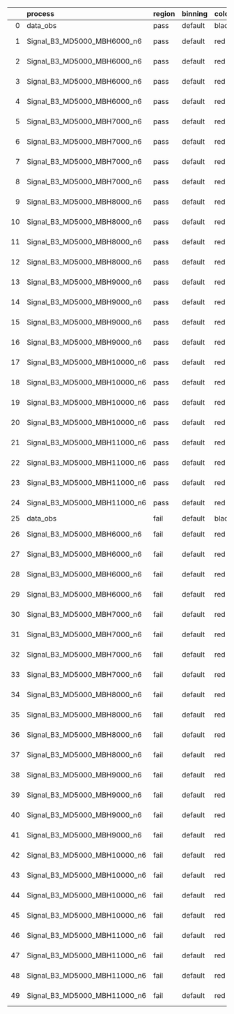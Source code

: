 |    | process                      | region   | binning   | color   | process_type   |   scale | variation   | source_filename                                                       | source_histname    | alias                        | title     |   combine_idx |     lnN |   shapes | syst_type   | direction   | variation_alias   |
|---:|:-----------------------------|:---------|:----------|:--------|:---------------|--------:|:------------|:----------------------------------------------------------------------|:-------------------|:-----------------------------|:----------|--------------:|--------:|---------:|:------------|:------------|:------------------|
|  0 | data_obs                     | pass     | default   | black   | DATA           |       1 | nominal     | ./histograms_for_2DAlphabet_v18//BH_Data.root                         | hpass              | Data                         | Data      |           nan | nan     |      nan | nan         | nan         | nan               |
|  1 | Signal_B3_MD5000_MBH6000_n6  | pass     | default   | red     | SIGNAL         |       1 | lumi        | ./histograms_for_2DAlphabet_v18//BH_Signal_B3_MD5000_MBH6000_n6.root  | hpass              | Signal_B3_MD5000_MBH6000_n6  | BH signal |           nan |   1.016 |      nan | lnN         | nan         | nan               |
|  2 | Signal_B3_MD5000_MBH6000_n6  | pass     | default   | red     | SIGNAL         |       1 | SVM         | ./histograms_for_2DAlphabet_v18//BH_Signal_B3_MD5000_MBH6000_n6.root  | hpass_SVMsyst_up   | Signal_B3_MD5000_MBH6000_n6  | BH signal |           nan | nan     |        1 | shapes      | Up          | SVMsyst           |
|  3 | Signal_B3_MD5000_MBH6000_n6  | pass     | default   | red     | SIGNAL         |       1 | SVM         | ./histograms_for_2DAlphabet_v18//BH_Signal_B3_MD5000_MBH6000_n6.root  | hpass_SVMsyst_down | Signal_B3_MD5000_MBH6000_n6  | BH signal |           nan | nan     |        1 | shapes      | Down        | SVMsyst           |
|  4 | Signal_B3_MD5000_MBH6000_n6  | pass     | default   | red     | SIGNAL         |       1 | nominal     | ./histograms_for_2DAlphabet_v18//BH_Signal_B3_MD5000_MBH6000_n6.root  | hpass              | Signal_B3_MD5000_MBH6000_n6  | BH signal |           nan | nan     |      nan | nan         | nan         | nan               |
|  5 | Signal_B3_MD5000_MBH7000_n6  | pass     | default   | red     | SIGNAL         |       1 | lumi        | ./histograms_for_2DAlphabet_v18//BH_Signal_B3_MD5000_MBH7000_n6.root  | hpass              | Signal_B3_MD5000_MBH7000_n6  | BH signal |           nan |   1.016 |      nan | lnN         | nan         | nan               |
|  6 | Signal_B3_MD5000_MBH7000_n6  | pass     | default   | red     | SIGNAL         |       1 | SVM         | ./histograms_for_2DAlphabet_v18//BH_Signal_B3_MD5000_MBH7000_n6.root  | hpass_SVMsyst_up   | Signal_B3_MD5000_MBH7000_n6  | BH signal |           nan | nan     |        1 | shapes      | Up          | SVMsyst           |
|  7 | Signal_B3_MD5000_MBH7000_n6  | pass     | default   | red     | SIGNAL         |       1 | SVM         | ./histograms_for_2DAlphabet_v18//BH_Signal_B3_MD5000_MBH7000_n6.root  | hpass_SVMsyst_down | Signal_B3_MD5000_MBH7000_n6  | BH signal |           nan | nan     |        1 | shapes      | Down        | SVMsyst           |
|  8 | Signal_B3_MD5000_MBH7000_n6  | pass     | default   | red     | SIGNAL         |       1 | nominal     | ./histograms_for_2DAlphabet_v18//BH_Signal_B3_MD5000_MBH7000_n6.root  | hpass              | Signal_B3_MD5000_MBH7000_n6  | BH signal |           nan | nan     |      nan | nan         | nan         | nan               |
|  9 | Signal_B3_MD5000_MBH8000_n6  | pass     | default   | red     | SIGNAL         |       1 | lumi        | ./histograms_for_2DAlphabet_v18//BH_Signal_B3_MD5000_MBH8000_n6.root  | hpass              | Signal_B3_MD5000_MBH8000_n6  | BH signal |           nan |   1.016 |      nan | lnN         | nan         | nan               |
| 10 | Signal_B3_MD5000_MBH8000_n6  | pass     | default   | red     | SIGNAL         |       1 | SVM         | ./histograms_for_2DAlphabet_v18//BH_Signal_B3_MD5000_MBH8000_n6.root  | hpass_SVMsyst_up   | Signal_B3_MD5000_MBH8000_n6  | BH signal |           nan | nan     |        1 | shapes      | Up          | SVMsyst           |
| 11 | Signal_B3_MD5000_MBH8000_n6  | pass     | default   | red     | SIGNAL         |       1 | SVM         | ./histograms_for_2DAlphabet_v18//BH_Signal_B3_MD5000_MBH8000_n6.root  | hpass_SVMsyst_down | Signal_B3_MD5000_MBH8000_n6  | BH signal |           nan | nan     |        1 | shapes      | Down        | SVMsyst           |
| 12 | Signal_B3_MD5000_MBH8000_n6  | pass     | default   | red     | SIGNAL         |       1 | nominal     | ./histograms_for_2DAlphabet_v18//BH_Signal_B3_MD5000_MBH8000_n6.root  | hpass              | Signal_B3_MD5000_MBH8000_n6  | BH signal |           nan | nan     |      nan | nan         | nan         | nan               |
| 13 | Signal_B3_MD5000_MBH9000_n6  | pass     | default   | red     | SIGNAL         |       1 | lumi        | ./histograms_for_2DAlphabet_v18//BH_Signal_B3_MD5000_MBH9000_n6.root  | hpass              | Signal_B3_MD5000_MBH9000_n6  | BH signal |           nan |   1.016 |      nan | lnN         | nan         | nan               |
| 14 | Signal_B3_MD5000_MBH9000_n6  | pass     | default   | red     | SIGNAL         |       1 | SVM         | ./histograms_for_2DAlphabet_v18//BH_Signal_B3_MD5000_MBH9000_n6.root  | hpass_SVMsyst_up   | Signal_B3_MD5000_MBH9000_n6  | BH signal |           nan | nan     |        1 | shapes      | Up          | SVMsyst           |
| 15 | Signal_B3_MD5000_MBH9000_n6  | pass     | default   | red     | SIGNAL         |       1 | SVM         | ./histograms_for_2DAlphabet_v18//BH_Signal_B3_MD5000_MBH9000_n6.root  | hpass_SVMsyst_down | Signal_B3_MD5000_MBH9000_n6  | BH signal |           nan | nan     |        1 | shapes      | Down        | SVMsyst           |
| 16 | Signal_B3_MD5000_MBH9000_n6  | pass     | default   | red     | SIGNAL         |       1 | nominal     | ./histograms_for_2DAlphabet_v18//BH_Signal_B3_MD5000_MBH9000_n6.root  | hpass              | Signal_B3_MD5000_MBH9000_n6  | BH signal |           nan | nan     |      nan | nan         | nan         | nan               |
| 17 | Signal_B3_MD5000_MBH10000_n6 | pass     | default   | red     | SIGNAL         |       1 | lumi        | ./histograms_for_2DAlphabet_v18//BH_Signal_B3_MD5000_MBH10000_n6.root | hpass              | Signal_B3_MD5000_MBH10000_n6 | BH signal |           nan |   1.016 |      nan | lnN         | nan         | nan               |
| 18 | Signal_B3_MD5000_MBH10000_n6 | pass     | default   | red     | SIGNAL         |       1 | SVM         | ./histograms_for_2DAlphabet_v18//BH_Signal_B3_MD5000_MBH10000_n6.root | hpass_SVMsyst_up   | Signal_B3_MD5000_MBH10000_n6 | BH signal |           nan | nan     |        1 | shapes      | Up          | SVMsyst           |
| 19 | Signal_B3_MD5000_MBH10000_n6 | pass     | default   | red     | SIGNAL         |       1 | SVM         | ./histograms_for_2DAlphabet_v18//BH_Signal_B3_MD5000_MBH10000_n6.root | hpass_SVMsyst_down | Signal_B3_MD5000_MBH10000_n6 | BH signal |           nan | nan     |        1 | shapes      | Down        | SVMsyst           |
| 20 | Signal_B3_MD5000_MBH10000_n6 | pass     | default   | red     | SIGNAL         |       1 | nominal     | ./histograms_for_2DAlphabet_v18//BH_Signal_B3_MD5000_MBH10000_n6.root | hpass              | Signal_B3_MD5000_MBH10000_n6 | BH signal |           nan | nan     |      nan | nan         | nan         | nan               |
| 21 | Signal_B3_MD5000_MBH11000_n6 | pass     | default   | red     | SIGNAL         |       1 | lumi        | ./histograms_for_2DAlphabet_v18//BH_Signal_B3_MD5000_MBH11000_n6.root | hpass              | Signal_B3_MD5000_MBH11000_n6 | BH signal |           nan |   1.016 |      nan | lnN         | nan         | nan               |
| 22 | Signal_B3_MD5000_MBH11000_n6 | pass     | default   | red     | SIGNAL         |       1 | SVM         | ./histograms_for_2DAlphabet_v18//BH_Signal_B3_MD5000_MBH11000_n6.root | hpass_SVMsyst_up   | Signal_B3_MD5000_MBH11000_n6 | BH signal |           nan | nan     |        1 | shapes      | Up          | SVMsyst           |
| 23 | Signal_B3_MD5000_MBH11000_n6 | pass     | default   | red     | SIGNAL         |       1 | SVM         | ./histograms_for_2DAlphabet_v18//BH_Signal_B3_MD5000_MBH11000_n6.root | hpass_SVMsyst_down | Signal_B3_MD5000_MBH11000_n6 | BH signal |           nan | nan     |        1 | shapes      | Down        | SVMsyst           |
| 24 | Signal_B3_MD5000_MBH11000_n6 | pass     | default   | red     | SIGNAL         |       1 | nominal     | ./histograms_for_2DAlphabet_v18//BH_Signal_B3_MD5000_MBH11000_n6.root | hpass              | Signal_B3_MD5000_MBH11000_n6 | BH signal |           nan | nan     |      nan | nan         | nan         | nan               |
| 25 | data_obs                     | fail     | default   | black   | DATA           |       1 | nominal     | ./histograms_for_2DAlphabet_v18//BH_Data.root                         | hfail              | Data                         | Data      |           nan | nan     |      nan | nan         | nan         | nan               |
| 26 | Signal_B3_MD5000_MBH6000_n6  | fail     | default   | red     | SIGNAL         |       1 | lumi        | ./histograms_for_2DAlphabet_v18//BH_Signal_B3_MD5000_MBH6000_n6.root  | hfail              | Signal_B3_MD5000_MBH6000_n6  | BH signal |           nan |   1.016 |      nan | lnN         | nan         | nan               |
| 27 | Signal_B3_MD5000_MBH6000_n6  | fail     | default   | red     | SIGNAL         |       1 | SVM         | ./histograms_for_2DAlphabet_v18//BH_Signal_B3_MD5000_MBH6000_n6.root  | hfail_SVMsyst_up   | Signal_B3_MD5000_MBH6000_n6  | BH signal |           nan | nan     |        1 | shapes      | Up          | SVMsyst           |
| 28 | Signal_B3_MD5000_MBH6000_n6  | fail     | default   | red     | SIGNAL         |       1 | SVM         | ./histograms_for_2DAlphabet_v18//BH_Signal_B3_MD5000_MBH6000_n6.root  | hfail_SVMsyst_down | Signal_B3_MD5000_MBH6000_n6  | BH signal |           nan | nan     |        1 | shapes      | Down        | SVMsyst           |
| 29 | Signal_B3_MD5000_MBH6000_n6  | fail     | default   | red     | SIGNAL         |       1 | nominal     | ./histograms_for_2DAlphabet_v18//BH_Signal_B3_MD5000_MBH6000_n6.root  | hfail              | Signal_B3_MD5000_MBH6000_n6  | BH signal |           nan | nan     |      nan | nan         | nan         | nan               |
| 30 | Signal_B3_MD5000_MBH7000_n6  | fail     | default   | red     | SIGNAL         |       1 | lumi        | ./histograms_for_2DAlphabet_v18//BH_Signal_B3_MD5000_MBH7000_n6.root  | hfail              | Signal_B3_MD5000_MBH7000_n6  | BH signal |           nan |   1.016 |      nan | lnN         | nan         | nan               |
| 31 | Signal_B3_MD5000_MBH7000_n6  | fail     | default   | red     | SIGNAL         |       1 | SVM         | ./histograms_for_2DAlphabet_v18//BH_Signal_B3_MD5000_MBH7000_n6.root  | hfail_SVMsyst_up   | Signal_B3_MD5000_MBH7000_n6  | BH signal |           nan | nan     |        1 | shapes      | Up          | SVMsyst           |
| 32 | Signal_B3_MD5000_MBH7000_n6  | fail     | default   | red     | SIGNAL         |       1 | SVM         | ./histograms_for_2DAlphabet_v18//BH_Signal_B3_MD5000_MBH7000_n6.root  | hfail_SVMsyst_down | Signal_B3_MD5000_MBH7000_n6  | BH signal |           nan | nan     |        1 | shapes      | Down        | SVMsyst           |
| 33 | Signal_B3_MD5000_MBH7000_n6  | fail     | default   | red     | SIGNAL         |       1 | nominal     | ./histograms_for_2DAlphabet_v18//BH_Signal_B3_MD5000_MBH7000_n6.root  | hfail              | Signal_B3_MD5000_MBH7000_n6  | BH signal |           nan | nan     |      nan | nan         | nan         | nan               |
| 34 | Signal_B3_MD5000_MBH8000_n6  | fail     | default   | red     | SIGNAL         |       1 | lumi        | ./histograms_for_2DAlphabet_v18//BH_Signal_B3_MD5000_MBH8000_n6.root  | hfail              | Signal_B3_MD5000_MBH8000_n6  | BH signal |           nan |   1.016 |      nan | lnN         | nan         | nan               |
| 35 | Signal_B3_MD5000_MBH8000_n6  | fail     | default   | red     | SIGNAL         |       1 | SVM         | ./histograms_for_2DAlphabet_v18//BH_Signal_B3_MD5000_MBH8000_n6.root  | hfail_SVMsyst_up   | Signal_B3_MD5000_MBH8000_n6  | BH signal |           nan | nan     |        1 | shapes      | Up          | SVMsyst           |
| 36 | Signal_B3_MD5000_MBH8000_n6  | fail     | default   | red     | SIGNAL         |       1 | SVM         | ./histograms_for_2DAlphabet_v18//BH_Signal_B3_MD5000_MBH8000_n6.root  | hfail_SVMsyst_down | Signal_B3_MD5000_MBH8000_n6  | BH signal |           nan | nan     |        1 | shapes      | Down        | SVMsyst           |
| 37 | Signal_B3_MD5000_MBH8000_n6  | fail     | default   | red     | SIGNAL         |       1 | nominal     | ./histograms_for_2DAlphabet_v18//BH_Signal_B3_MD5000_MBH8000_n6.root  | hfail              | Signal_B3_MD5000_MBH8000_n6  | BH signal |           nan | nan     |      nan | nan         | nan         | nan               |
| 38 | Signal_B3_MD5000_MBH9000_n6  | fail     | default   | red     | SIGNAL         |       1 | lumi        | ./histograms_for_2DAlphabet_v18//BH_Signal_B3_MD5000_MBH9000_n6.root  | hfail              | Signal_B3_MD5000_MBH9000_n6  | BH signal |           nan |   1.016 |      nan | lnN         | nan         | nan               |
| 39 | Signal_B3_MD5000_MBH9000_n6  | fail     | default   | red     | SIGNAL         |       1 | SVM         | ./histograms_for_2DAlphabet_v18//BH_Signal_B3_MD5000_MBH9000_n6.root  | hfail_SVMsyst_up   | Signal_B3_MD5000_MBH9000_n6  | BH signal |           nan | nan     |        1 | shapes      | Up          | SVMsyst           |
| 40 | Signal_B3_MD5000_MBH9000_n6  | fail     | default   | red     | SIGNAL         |       1 | SVM         | ./histograms_for_2DAlphabet_v18//BH_Signal_B3_MD5000_MBH9000_n6.root  | hfail_SVMsyst_down | Signal_B3_MD5000_MBH9000_n6  | BH signal |           nan | nan     |        1 | shapes      | Down        | SVMsyst           |
| 41 | Signal_B3_MD5000_MBH9000_n6  | fail     | default   | red     | SIGNAL         |       1 | nominal     | ./histograms_for_2DAlphabet_v18//BH_Signal_B3_MD5000_MBH9000_n6.root  | hfail              | Signal_B3_MD5000_MBH9000_n6  | BH signal |           nan | nan     |      nan | nan         | nan         | nan               |
| 42 | Signal_B3_MD5000_MBH10000_n6 | fail     | default   | red     | SIGNAL         |       1 | lumi        | ./histograms_for_2DAlphabet_v18//BH_Signal_B3_MD5000_MBH10000_n6.root | hfail              | Signal_B3_MD5000_MBH10000_n6 | BH signal |           nan |   1.016 |      nan | lnN         | nan         | nan               |
| 43 | Signal_B3_MD5000_MBH10000_n6 | fail     | default   | red     | SIGNAL         |       1 | SVM         | ./histograms_for_2DAlphabet_v18//BH_Signal_B3_MD5000_MBH10000_n6.root | hfail_SVMsyst_up   | Signal_B3_MD5000_MBH10000_n6 | BH signal |           nan | nan     |        1 | shapes      | Up          | SVMsyst           |
| 44 | Signal_B3_MD5000_MBH10000_n6 | fail     | default   | red     | SIGNAL         |       1 | SVM         | ./histograms_for_2DAlphabet_v18//BH_Signal_B3_MD5000_MBH10000_n6.root | hfail_SVMsyst_down | Signal_B3_MD5000_MBH10000_n6 | BH signal |           nan | nan     |        1 | shapes      | Down        | SVMsyst           |
| 45 | Signal_B3_MD5000_MBH10000_n6 | fail     | default   | red     | SIGNAL         |       1 | nominal     | ./histograms_for_2DAlphabet_v18//BH_Signal_B3_MD5000_MBH10000_n6.root | hfail              | Signal_B3_MD5000_MBH10000_n6 | BH signal |           nan | nan     |      nan | nan         | nan         | nan               |
| 46 | Signal_B3_MD5000_MBH11000_n6 | fail     | default   | red     | SIGNAL         |       1 | lumi        | ./histograms_for_2DAlphabet_v18//BH_Signal_B3_MD5000_MBH11000_n6.root | hfail              | Signal_B3_MD5000_MBH11000_n6 | BH signal |           nan |   1.016 |      nan | lnN         | nan         | nan               |
| 47 | Signal_B3_MD5000_MBH11000_n6 | fail     | default   | red     | SIGNAL         |       1 | SVM         | ./histograms_for_2DAlphabet_v18//BH_Signal_B3_MD5000_MBH11000_n6.root | hfail_SVMsyst_up   | Signal_B3_MD5000_MBH11000_n6 | BH signal |           nan | nan     |        1 | shapes      | Up          | SVMsyst           |
| 48 | Signal_B3_MD5000_MBH11000_n6 | fail     | default   | red     | SIGNAL         |       1 | SVM         | ./histograms_for_2DAlphabet_v18//BH_Signal_B3_MD5000_MBH11000_n6.root | hfail_SVMsyst_down | Signal_B3_MD5000_MBH11000_n6 | BH signal |           nan | nan     |        1 | shapes      | Down        | SVMsyst           |
| 49 | Signal_B3_MD5000_MBH11000_n6 | fail     | default   | red     | SIGNAL         |       1 | nominal     | ./histograms_for_2DAlphabet_v18//BH_Signal_B3_MD5000_MBH11000_n6.root | hfail              | Signal_B3_MD5000_MBH11000_n6 | BH signal |           nan | nan     |      nan | nan         | nan         | nan               |